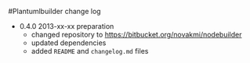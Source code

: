 #Plantumlbuilder change log

* 0.4.0 2013-xx-xx preparation
    * changed repository to https://bitbucket.org/novakmi/nodebuilder
    * updated dependencies
    * added `README` and `changelog.md` files
